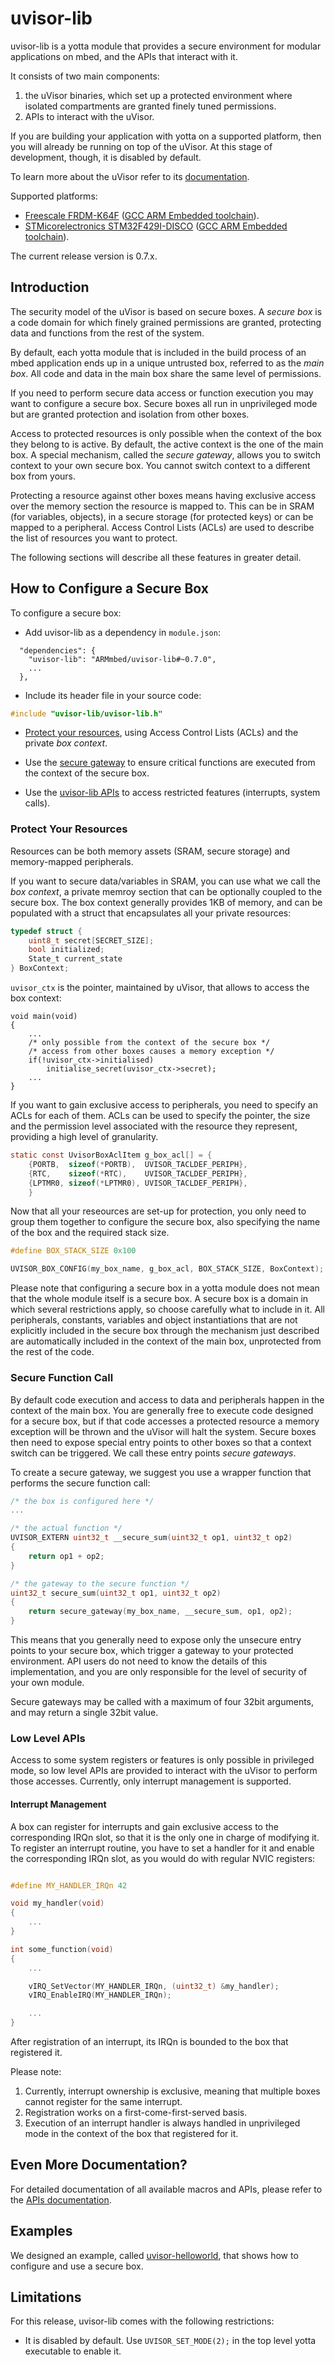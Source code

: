 # uvisor-lib

uvisor-lib is a yotta module that provides a secure environment for modular applications on mbed, and the APIs that interact with it.

It consists of two main components:

1. the uVisor binaries, which set up a protected environment where isolated compartments are granted finely tuned permissions.
2. APIs to interact with the uVisor.

If you are building your application with yotta on a supported platform, then you will already be running on top of the uVisor. At this stage of development, though, it is disabled by default.

To learn more about the uVisor refer to its [documentation](https://github.com/ARMmbed/uvisor-private).

Supported platforms:
- [Freescale FRDM-K64F](http://developer.mbed.org/platforms/FRDM-K64F/) ([GCC ARM Embedded toolchain](https://launchpad.net/gcc-arm-embedded)).
- [STMicorelectronics STM32F429I-DISCO](http://www.st.com/web/catalog/tools/FM116/SC959/SS1532/PF259090) ([GCC ARM Embedded toolchain](https://launchpad.net/gcc-arm-embedded)).

The current release version is 0.7.x.

## Introduction

The security model of the uVisor is based on secure boxes. A *secure box* is a code domain for which finely grained permissions are granted, protecting data and functions from the rest of the system.

By default, each yotta module that is included in the build process of an mbed application ends up in a unique untrusted box, referred to as the *main box*. All code and data in the main box share the same level of permissions.

If you need to perform secure data access or function execution you may want to configure a secure box. Secure boxes all run in unprivileged mode but are granted protection and isolation from other boxes.

Access to protected resources is only possible when the context of the box they belong to is active. By default, the active context is the one of the main box. A special mechanism, called the *secure gateway*, allows you to switch context to your own secure box. You cannot switch context to a different box from yours.

Protecting a resource against other boxes means having exclusive access over the memory section the resource is mapped to. This can be in SRAM (for variables, objects), in a secure storage (for protected keys) or can be mapped to a peripheral. Access Control Lists (ACLs) are used to describe the list of resources you want to protect.

The following sections will describe all these features in greater detail.

## How to Configure a Secure Box

To configure a secure box:

- Add uvisor-lib as a dependency in `module.json`:
```
  "dependencies": {
    "uvisor-lib": "ARMmbed/uvisor-lib#~0.7.0",
    ...
  },
```

- Include its header file in your source code:
```c
#include "uvisor-lib/uvisor-lib.h"
```

- [Protect your resources](#protect-your-data), using Access Control Lists (ACLs) and the private *box context*.

- Use the [secure gateway](#secure-function-call) to ensure critical functions are executed from the context of the secure box.

- Use the [uvisor-lib APIs](#low-level-apis) to access restricted features (interrupts, system calls).

### Protect Your Resources

Resources can be both memory assets (SRAM, secure storage) and memory-mapped peripherals.

If you want to secure data/variables in SRAM, you can use what we call the *box context*, a private memroy section that can be optionally coupled to the secure box. The box context generally provides 1KB of memory, and can be populated with a struct that encapsulates all your private resources:

```C
typedef struct {
    uint8_t secret[SECRET_SIZE];
    bool initialized;
    State_t current_state
} BoxContext;
```

`uvisor_ctx` is the pointer, maintained by uVisor, that allows to access the box context:

```
void main(void)
{
    ...
    /* only possible from the context of the secure box */
    /* access from other boxes causes a memory exception */
    if(!uvisor_ctx->initialised)
        initialise_secret(uvisor_ctx->secret);
    ...
}
```

If you want to gain exclusive access to peripherals, you need to specify an ACLs for each of them. ACLs can be used to specify the pointer, the size and the permission level associated with the resource they represent, providing a high level of granularity.

```C
static const UvisorBoxAclItem g_box_acl[] = {
    {PORTB,  sizeof(*PORTB),  UVISOR_TACLDEF_PERIPH},
    {RTC,    sizeof(*RTC),    UVISOR_TACLDEF_PERIPH},
    {LPTMR0, sizeof(*LPTMR0), UVISOR_TACLDEF_PERIPH},
    }
```

Now that all your reseources are set-up for protection, you only need to group them together to configure the secure box, also specifying the name of the box and the required stack size.

```C
#define BOX_STACK_SIZE 0x100

UVISOR_BOX_CONFIG(my_box_name, g_box_acl, BOX_STACK_SIZE, BoxContext);
```

Please note that configuring a secure box in a yotta module does not mean that the whole module itself is a secure box. A secure box is a domain in which several restrictions apply, so choose carefully what to include in it. All peripherals, constants, variables and object instantiations that are not explicitly included in the secure box through the mechanism just described are automatically included in the context of the main box, unprotected from the rest of the code.

### Secure Function Call

By default code execution and access to data and peripherals happen in the context of the main box. You are generally free to execute code designed for a secure box, but if that code accesses a protected resource a memory exception will be thrown and the uVisor will halt the system. Secure boxes then need to expose special entry points to other boxes so that a context switch can be triggered. We call these entry points *secure gateways*.

To create a secure gateway, we suggest you use a wrapper function that performs the secure function call:

```C
/* the box is configured here */
...

/* the actual function */
UVISOR_EXTERN uint32_t __secure_sum(uint32_t op1, uint32_t op2)
{
    return op1 + op2;
}

/* the gateway to the secure function */
uint32_t secure_sum(uint32_t op1, uint32_t op2)
{
    return secure_gateway(my_box_name, __secure_sum, op1, op2);
}
```

This means that you generally need to expose only the unsecure entry points to your secure box, which trigger a gateway to your protected environment. API users do not need to know the details of this implementation, and you are only responsible for the level of security of your own module.

Secure gateways may be called with a maximum of four 32bit arguments, and may
return a single 32bit value.

### Low Level APIs

Access to some system registers or features is only possible in privileged mode, so low level APIs are provided to interact with the uVisor to perform those accesses. Currently, only interrupt management is supported.

#### Interrupt Management

A box can register for interrupts and gain exclusive access to the corresponding IRQn slot, so that it is the only one in charge of modifying it. To register an interrupt routine, you have to set a handler for it and enable the corresponding IRQn slot, as you would do with regular NVIC registers:

```C

#define MY_HANDLER_IRQn 42

void my_handler(void)
{
    ...
}

int some_function(void)
{
    ...

    vIRQ_SetVector(MY_HANDLER_IRQn, (uint32_t) &my_handler);
    vIRQ_EnableIRQ(MY_HANDLER_IRQn);

    ...
}
```

After registration of an interrupt, its IRQn is bounded to the box that registered it.

Please note:

1. Currently, interrupt ownership is exclusive, meaning that multiple boxes cannot register for the same interrupt.
2. Registration works on a first-come-first-served basis.
3. Execution of an interrupt handler is always handled in unprivileged mode in the context of the box that registered for it.

## Even More Documentation?

For detailed documentation of all available macros and APIs, please refer to the [APIs documentation](DOCUMENTATION.md).

## Examples

We designed an example, called [uvisor-helloworld](https://github.com/ARMmbed/uvisor-helloworld), that shows how to configure and use a secure box.

## Limitations

For this release, uvisor-lib comes with the following restrictions:

- It is disabled by default. Use `UVISOR_SET_MODE(2);` in the top level yotta executable to enable it.
